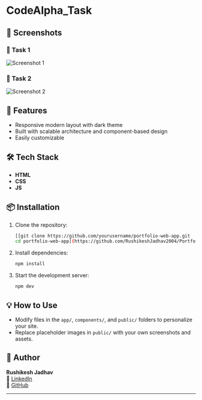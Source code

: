 
# CodeAlpha_Task




## 📸 Screenshots

### 📝 Task 1  
![Screenshot 1](https://github.com/user-attachments/assets/7e3ad1fd-ef7b-4a6a-be7e-11ff88b38194)

### 📝 Task 2  
![Screenshot 2](https://github.com/user-attachments/assets/144a65b7-3ea6-4ac0-a2b7-d3866e012df8)



## 🚀 Features

- Responsive modern layout with dark theme
- Built with scalable architecture and component-based design
- Easily customizable

## 🛠️ Tech Stack

- **HTML**
- **CSS**
- **JS**

## 📦 Installation

1. Clone the repository:
   ```bash
   [[git clone https://github.com/yourusername/portfolio-web-app.git
   cd portfolio-web-app](https://github.com/RushikeshJadhav2004/Portfolio_Design.git)](https://github.com/RushikeshJadhav2004/CodeAlpha_Task.git)
   ```

2. Install dependencies:
   ```bash
   npm install
   ```

3. Start the development server:
   ```bash
   npm dev
   ```

## 💡 How to Use

- Modify files in the `app/`, `components/`, and `public/` folders to personalize your site.
- Replace placeholder images in `public/` with your own screenshots and assets.


## 👤 Author

**Rushikesh Jadhav**  
🔗 [LinkedIn](https://www.linkedin.com/in/rushikeshjadhav2004)  
🐙 [GitHub](https://github.com/RushikeshJadhav2004)

---


